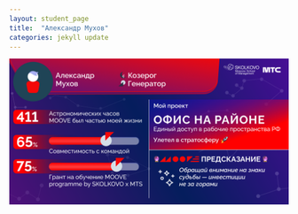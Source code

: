 ```yaml
---
layout: student_page
title:  "Александр Мухов"
categories: jekyll update
---
```

<img class="img-fluid" src="/img/posts/Александр Мухов.png" alt="moove-2">
